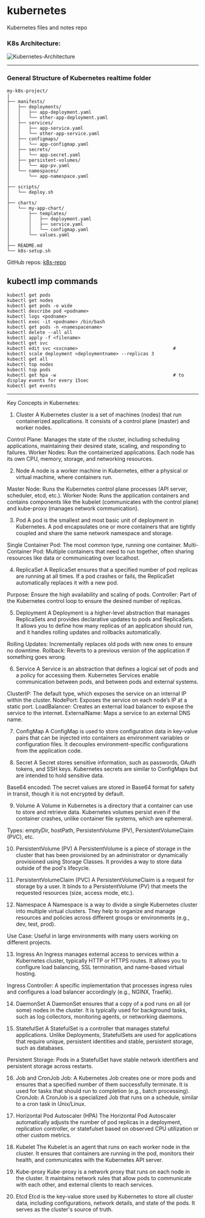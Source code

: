 # kubernetes
Kubernetes files and notes repo <br/>

### K8s Architecture:

![Kubernetes-Architecture](https://github.com/akshay9700/Kubernetes/assets/110522215/9247c00b-adcc-4b32-9f0e-8c97d1f1b3bd)

---

### General Structure of Kubernetes realtime folder
```
my-k8s-project/
│
├── manifests/
│   ├── deployments/
│   │   ├── app-deployment.yaml
│   │   └── other-app-deployment.yaml
│   ├── services/
│   │   ├── app-service.yaml
│   │   └── other-app-service.yaml
│   ├── configmaps/
│   │   └── app-configmap.yaml
│   ├── secrets/
│   │   └── app-secret.yaml
│   ├── persistent-volumes/
│   │   └── app-pv.yaml
│   └── namespaces/
│       └── app-namespace.yaml
│
├── scripts/
│   └── deploy.sh
│
├── charts/
│   └── my-app-chart/
│       ├── templates/
│       │   ├── deployment.yaml
│       │   ├── service.yaml
│       │   └── configmap.yaml
│       └── values.yaml
│
├── README.md
└── k8s-setup.sh
```

GitHub repos: [k8s-repo](https://github.com/antonputra/tutorials/tree/main/lessons/171)


## kubectl imp commands 

```
kubectl get pods                                          
kubectl get nodes                                          
kubectl get pods -o wide                                          
kubectl describe pod <podname>                                          
kubectl logs <podname>                                          
kubectl exec -it <podname> /bin/bash                                          
kubectl get pods -n <namespacename>                                          
kubectl delete --all all                                          
kubectl apply -f <filename>                                          
kubectl get svc                                          
kubectl edit svc <svcname>                                   #
kubectl scale deployment <deploymentname> --replicas 3
kubectl get all
kubectl top nodes                                          
kubectl top pods                                          
kubectl get hpa -w                                           # to display events for every 15sec 
kubectl get events

```


---

Key Concepts in Kubernetes:
1. Cluster
A Kubernetes cluster is a set of machines (nodes) that run containerized applications. It consists of a control plane (master) and worker nodes.

Control Plane: Manages the state of the cluster, including scheduling applications, maintaining their desired state, scaling, and responding to failures.
Worker Nodes: Run the containerized applications. Each node has its own CPU, memory, storage, and networking resources.

2. Node
A node is a worker machine in Kubernetes, either a physical or virtual machine, where containers run.

Master Node: Runs the Kubernetes control plane processes (API server, scheduler, etcd, etc.).
Worker Node: Runs the application containers and contains components like the kubelet (communicates with the control plane) and kube-proxy (manages network communication).


3. Pod
A pod is the smallest and most basic unit of deployment in Kubernetes. A pod encapsulates one or more containers that are tightly coupled and share the same network namespace and storage.

Single Container Pod: The most common type, running one container.
Multi-Container Pod: Multiple containers that need to run together, often sharing resources like data or communicating over localhost.

4. ReplicaSet
A ReplicaSet ensures that a specified number of pod replicas are running at all times. If a pod crashes or fails, the ReplicaSet automatically replaces it with a new pod.

Purpose: Ensure the high availability and scaling of pods.
Controller: Part of the Kubernetes control loop to ensure the desired number of replicas.

5. Deployment
A Deployment is a higher-level abstraction that manages ReplicaSets and provides declarative updates to pods and ReplicaSets. It allows you to define how many replicas of an application should run, and it handles rolling updates and rollbacks automatically.

Rolling Updates: Incrementally replaces old pods with new ones to ensure no downtime.
Rollback: Reverts to a previous version of the application if something goes wrong.

6. Service
A Service is an abstraction that defines a logical set of pods and a policy for accessing them. Kubernetes Services enable communication between pods, and between pods and external systems.

ClusterIP: The default type, which exposes the service on an internal IP within the cluster.
NodePort: Exposes the service on each node’s IP at a static port.
LoadBalancer: Creates an external load balancer to expose the service to the internet.
ExternalName: Maps a service to an external DNS name.

7. ConfigMap
A ConfigMap is used to store configuration data in key-value pairs that can be injected into containers as environment variables or configuration files. It decouples environment-specific configurations from the application code.

8. Secret
A Secret stores sensitive information, such as passwords, OAuth tokens, and SSH keys. Kubernetes secrets are similar to ConfigMaps but are intended to hold sensitive data.

Base64 encoded: The secret values are stored in Base64 format for safety in transit, though it is not encrypted by default.

9. Volume
A Volume in Kubernetes is a directory that a container can use to store and retrieve data. Kubernetes volumes persist even if the container crashes, unlike container file systems, which are ephemeral.

Types: emptyDir, hostPath, PersistentVolume (PV), PersistentVolumeClaim (PVC), etc.

10. PersistentVolume (PV)
A PersistentVolume is a piece of storage in the cluster that has been provisioned by an administrator or dynamically provisioned using Storage Classes. It provides a way to store data outside of the pod's lifecycle.

11. PersistentVolumeClaim (PVC)
A PersistentVolumeClaim is a request for storage by a user. It binds to a PersistentVolume (PV) that meets the requested resources (size, access mode, etc.).

12. Namespace
A Namespace is a way to divide a single Kubernetes cluster into multiple virtual clusters. They help to organize and manage resources and policies across different groups or environments (e.g., dev, test, prod).

Use Case: Useful in large environments with many users working on different projects.


13. Ingress
An Ingress manages external access to services within a Kubernetes cluster, typically HTTP or HTTPS routes. It allows you to configure load balancing, SSL termination, and name-based virtual hosting.

Ingress Controller: A specific implementation that processes ingress rules and configures a load balancer accordingly (e.g., NGINX, Traefik).

14. DaemonSet
A DaemonSet ensures that a copy of a pod runs on all (or some) nodes in the cluster. It is typically used for background tasks, such as log collectors, monitoring agents, or networking daemons.

15. StatefulSet
A StatefulSet is a controller that manages stateful applications. Unlike Deployments, StatefulSets are used for applications that require unique, persistent identities and stable, persistent storage, such as databases.

Persistent Storage: Pods in a StatefulSet have stable network identifiers and persistent storage across restarts.

16. Job and CronJob
Job: A Kubernetes Job creates one or more pods and ensures that a specified number of them successfully terminate. It is used for tasks that should run to completion (e.g., batch processing).
CronJob: A CronJob is a specialized Job that runs on a schedule, similar to a cron task in Unix/Linux.

17. Horizontal Pod Autoscaler (HPA)
The Horizontal Pod Autoscaler automatically adjusts the number of pod replicas in a deployment, replication controller, or statefulset based on observed CPU utilization or other custom metrics.

18. Kubelet
The Kubelet is an agent that runs on each worker node in the cluster. It ensures that containers are running in the pod, monitors their health, and communicates with the Kubernetes API server.

19. Kube-proxy
Kube-proxy is a network proxy that runs on each node in the cluster. It maintains network rules that allow pods to communicate with each other, and external clients to reach services.

20. Etcd
Etcd is the key-value store used by Kubernetes to store all cluster data, including configurations, network details, and state of the pods. It serves as the cluster's source of truth.

